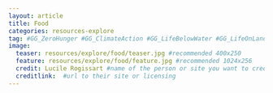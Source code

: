 ```yaml
---
layout: article
title: Food
categories: resources-explore
tag: #GG_ZeroHunger #GG_ClimateAction #GG_LifeBelowWater #GG_LifeOnLands #GG_IndustryInnovationAndInfrastructure #GG_ResponsibleConsumptionAndProduction 
image:
  teaser: resources/explore/food/teaser.jpg #recommended 400x250
  feature: resources/explore/food/feature.jpg #recommended 1024x256
  credit: Lucile Rogissart #name of the person or site you want to credit
  creditlink:  #url to their site or licensing
---
```


